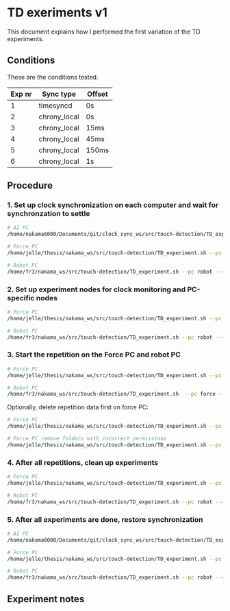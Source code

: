 <!-- LTeX: enabled=false -->

# TD exeriments v1

This document explains how I performed the first variation of the TD experiments.

## Conditions

These are the conditions tested.

| Exp nr | Sync type    | Offset |
| ------ | ------------ | ------ |
| 1      | timesyncd    | 0s     |
| 2      | chrony_local | 0s     |
| 3      | chrony_local | 15ms   |
| 4      | chrony_local | 45ms   |
| 5      | chrony_local | 150ms  |
| 6      | chrony_local | 1s     |

## Procedure

### 1. Set up clock synchronization on each computer and wait for synchronzation to settle

```bash
# AI PC
/home/nakama6000/Documents/git/clock_sync_ws/src/touch-detection/TD_experiment.sh --pc ai --setup-sync -e 1

# Force PC
/home/jelle/thesis/nakama_ws/src/touch-detection/TD_experiment.sh --pc force --setup-sync -e 1

# Robot PC
/home/fr3/nakama_ws/src/touch-detection/TD_experiment.sh --pc robot --setup-sync -e 1
```

### 2. Set up experiment nodes for clock monitoring and PC-specific nodes

```bash
# Force PC
/home/jelle/thesis/nakama_ws/src/touch-detection/TD_experiment.sh --pc force --setup-exp -e 1 -r 1 

# Robot PC
/home/fr3/nakama_ws/src/touch-detection/TD_experiment.sh --pc robot --setup-exp  -e 1
```

### 3. Start the repetition on the Force PC and robot PC

```bash
# Force PC
/home/jelle/thesis/nakama_ws/src/touch-detection/TD_experiment.sh --pc force --start-rep -e 1 -r 1 

# Robot PC
/home/fr3/nakama_ws/src/touch-detection/TD_experiment.sh  --pc force --start-rep -e 1 -r 1 
```

Optionally, delete repetition data first on force PC:

```bash
# Force PC
/home/jelle/thesis/nakama_ws/src/touch-detection/TD_experiment.sh --pc force --empty-rep -e 1 -r 1 

# Force PC remove folders with incorrect permissions
/home/jelle/thesis/nakama_ws/src/touch-detection/TD_experiment.sh --pc force --force-empty-rep -e 1 -r 1 
```

### 4. After all repetitions, clean up experiments

```bash
# Force PC
/home/jelle/thesis/nakama_ws/src/touch-detection/TD_experiment.sh --pc force --clean-exp -e 1

# Robot PC
/home/fr3/nakama_ws/src/touch-detection/TD_experiment.sh --pc robot --clean-exp -e 1
```

### 5. After all experiments are done, restore synchronization

```bash
# AI PC
/home/nakama6000/Documents/git/clock_sync_ws/src/touch-detection/TD_experiment.sh --pc ai --clean-sync  -e 1 

# Force PC
/home/jelle/thesis/nakama_ws/src/touch-detection/TD_experiment.sh --pc force --clean-sync -e 1

# Robot PC
/home/fr3/nakama_ws/src/touch-detection/TD_experiment.sh --pc robot --clean-sync  -e 1
```

## Experiment notes
